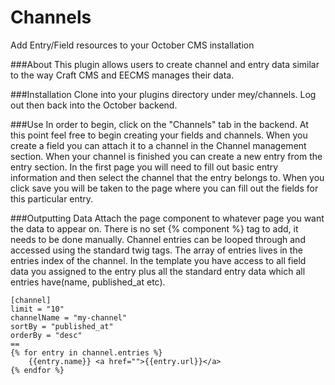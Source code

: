 Channels
================

Add Entry/Field resources to your October CMS installation

###About
This plugin allows users to create channel and entry data similar to the way Craft CMS and EECMS
manages their data.

###Installation
Clone into your plugins directory under mey/channels. Log out then back into the October backend.

###Use
In order to begin, click on the "Channels" tab in the backend. At this point feel
free to begin creating your fields and channels. When you create a field you can attach it to a channel
in the Channel management section. When your channel is finished you can create a new entry from the entry
section. In the first page you will need to fill out basic entry information and then select the channel
that the entry belongs to. When you click save you will be taken to the page where you can fill out the fields
for this particular entry.

###Outputting Data
Attach the page component to whatever page you want the data to appear on. There is no set {% component %} tag
to add, it needs to be done manually. Channel entries can be looped through and accessed using the standard twig
tags. The array of entries lives in the entries index of the channel. In the template you have access to all field
data you assigned to the entry plus all the standard entry data which all entries have(name, published_at etc).

    [channel]
    limit = "10"
    channelName = "my-channel"
    sortBy = "published_at"
    orderBy = "desc"
    ==
    {% for entry in channel.entries %}
        {{entry.name}} <a href="">{{entry.url}}</a>
    {% endfor %}
